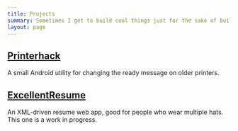```yaml
---
title: Projects
summary: Sometimes I get to build cool things just for the sake of building them. When I do, they end up on this page.
layout: page
---
```


## [Printerhack](https://play.google.com/store/apps/details?id=com.qrohlf.printerhack&hl=en)
A small Android utility for changing the ready message on older printers.

## [ExcellentResume](https://github.com/qrohlf/excellentresume)
An XML-driven resume web app, good for people who wear multiple hats. This one is a work in progress.